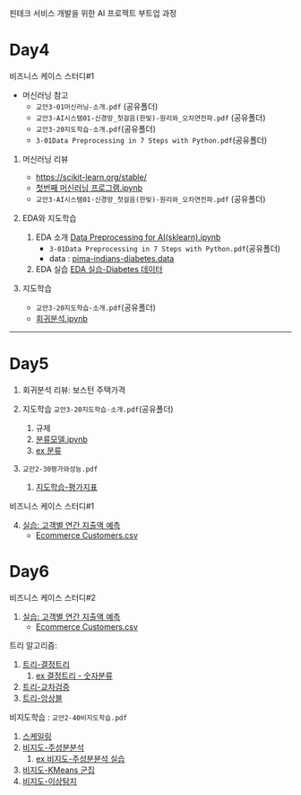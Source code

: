 핀테크 서비스 개발을 위한 AI 프로젝트 부트업 과정

# Day4

비즈니스 케이스 스터디#1

- 머신러닝 참고
   - `교안3-01머신러닝-소개.pdf` (공유폴더)
   - `교안3-AI시스템01-신경망_첫걸음(한빛)-원리와_오차연전파.pdf` (공유폴더)
   - `교안3-20지도학습-소개.pdf`(공유폴더)
   - `3-01Data Preprocessing in 7 Steps with Python.pdf`(공유폴더)

1. 머신러닝 리뷰
   - https://scikit-learn.org/stable/
   - [첫번째 머신러닝 프로그램.ipynb](notebooks/3-01첫번째머신러닝1.ipynb)
   - `교안3-AI시스템01-신경망_첫걸음(한빛)-원리와_오차연전파.pdf` (공유폴더)

2. EDA와 지도학습
   1. EDA 소개 [Data Preprocessing for AI(sklearn).ipynb](notebooks/3-02Data%20Preprocessing%20for%20AI(sklearn).ipynb)
      - `3-01Data Preprocessing in 7 Steps with Python.pdf`(공유폴더)
      - data : [pima-indians-diabetes.data](data/pima-indians-diabetes.data)
   2. EDA 실습 [EDA 실습-Diabetes 데이터](notebooks/3-02Diabetes1-EDA.ipynb)

3. 지도학습
   - `교안3-20지도학습-소개.pdf`(공유폴더)
   - [회귀분석.ipynb](notebooks/3-05-회귀분석.ipynb)


---

# Day5


1. 회귀분석 리뷰: 보스턴 주택가격

2. 지도학습 `교안3-20지도학습-소개.pdf`(공유폴더)
   1. 규제
   1. [분류모델.ipynb](notebooks/3-06-분류모델.ipynb)
   2. [ex 분류](notebooks/3-07지도-분류문제ex1.ipynb)

3. `교안2-30평가와성능.pdf`
   1. [지도학습-평가지표](notebooks/4-04지도학습평가.ipynb)

비즈니스 케이스 스터디#1

4. [실습: 고객별 연간 지출액 예측](notebooks/고객데이터분석-고객별연간지출액예측(회귀).ipynb)
      - [Ecommerce Customers.csv](data/Ecommerce%20Customers.csv)


# Day6

비즈니스 케이스 스터디#2

1. [실습: 고객별 연간 지출액 예측](notebooks/고객데이터분석-고객별연간지출액예측(회귀).ipynb)
      - [Ecommerce Customers.csv](data/Ecommerce%20Customers.csv)

트리 알고리즘:

1. [트리-결정트리](4-1결정트리.ipynb)
   1.  [ex 결정트리 - 숫자분류](4-1결정트리ex-Digits.ipynb)
1.  [트리-교차검증](4-2교차검증_그리드서치.ipynb)
1. [트리-앙상블](4-3앙상블.ipynb)


비지도학습 : `교안2-40비지도학습.pdf`

1. [스케일링](4-0스케일링.ipynb)
2. [비지도-주성분분석](4-01비지도-주성분분석(can).ipynb)
   1. [ex 비지도-주성분분석 실습](4-01비지도-주성분분석-교차.ipynb)
3. [비지도-KMeans 군집](5-2비지도-KMeans1.ipynb)
4. [비지도-이상탐지](5-4비지도-이상탐지.ipynb)
